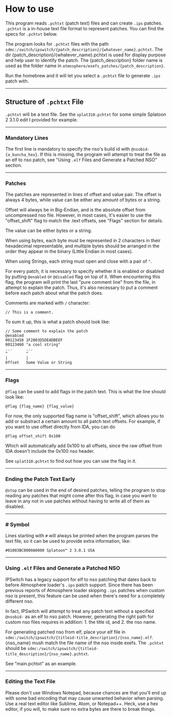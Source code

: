 # How to use

This program reads `.pchtxt` (patch text) files and can create `.ips` patches. `.pchtxt` is a in-house text file format to represent patches. You can find the specs for `.pchtxt` below.

The program looks for `.pchtxt` files with the path `sdmc:/switch/ipswitch/{patch_description}/{whatever_name}.pchtxt`. The dir {patch_description}/{whatever_name}.pchtxt is used for display purpose and help user to identify the patch. The {patch_description} folder name is used as the folder name in `atmosphere/exefs_patches/{patch_description}`.

Run the homebrew and it will let you select a `.pchtxt` file to generate `.ips` patch with.

---
## Structure of `.pchtxt` File
`.pchtxt` will be a text file. See the `splat310.pchtxt` for some simple Splatoon 2 3.1.0 edit I provided for example.

---
### Mandatory Lines
The first line is mandatory to specify the nso's build id with `@nsobid-{a_buncha_hex}`. If this is missing, the program will attempt to treat the file as an elf to nso patch, see "Using `.elf` Files and Generate a Patched NSO" section.

---
### Patches
The patches are represented in lines of offset and value pair. The offset is always 4 bytes, while value can be either any amount of bytes or a string.

Offset will always be in Big-Endian, and is the absolute offset from uncompressed nso file. However, in most cases, it's easier to use the "offset_shift" flag to match the .text offsets, see "Flags" section for details.

The value can be either bytes or a string.

When using bytes, each byte must be represented in 2 characters in their hexadecimal representable, and multiple bytes should be arranged in the order they appear in the binary (Little Endian in most cases). 

When using Strings, each string must open and close with a pair of `"`.

For every patch, it is necessary to specify whether it is enabled or disabled by putting `@enabled` or `@disabled` flag on top of it. When encountering this flag, the program will print the last "pure comment line" from the file, in attempt to explain the patch. Thus, it's also necessary to put a comment before each patch about what the patch does.

Comments are marked with `/` character:

```// This is a comment.```

To sum it up, this is what a patch should look like:

```
// Some comment to explain the patch
@enabled
00123458 1F2003D5DEADBEEF
00123460 "a cool string"
...      ...
^        ^
|        |
Offset   Some Value or String
```

---
### Flags
`@flag` can be used to add flags in the patch text. This is what the line should look like:

`@flag {flag_name} {flag_value}`

For now, the only supported flag name is "offset_shift", which allows you to add or substract a certain amount to all patch text offsets. For example, if you want to use offset directly from IDA, you can do

```@flag offset_shift 0x100```

Which will automatically add 0x100 to all offsets, since the raw offset from IDA doesn't include the 0x100 nso header.

See `splat310.pchtxt` to find out how you can use the flag in it.

---
### Ending the Patch Text Early
`@stop` can be used in the end of desired patches, telling the program to stop reading any patches that might come after this flag, in case you want to leave in any not in use patches without having to write all of them as disabled.

---
### # Symbol
Lines starting with `#` will always be printed when the program parses the text file, so it can be used to provide extra information, like:

```#01003BC0000A0000 Splatoon™ 2 3.0.1 USA```

---
### Using `.elf` Files and Generate a Patched NSO
IPSwitch has a legacy support for elf to nso patching that dates back to before Atmosphere loader's `.ips` patch support. Since there has been previous reports of Atmosphere loader skipping `.ips` patches when custom nso is present, this feature can be used when there's need for a completely different nso.

In fact, IPSwitch will attempt to treat any patch text without a specified `@nsobid-` as an elf to nso patch. However, generating the right path for custom nso files requires in addition: 1. the title id, and 2. the nso name.

For generating patched nso from elf, place your elf file in `sdmc:/switch/ipswitch/{titleid-title_description}/{nso_name}.elf`. {nso_name} mush match the file name of the nso inside exefs. The `.pchtxt` should be `sdmc:/switch/ipswitch/{titleid-title_description}/{nso_name}.pchtxt`.

See "main.pchtxt" as an example.

---
### Editing the Text File
Please don't use Windows Notepad, because chances are that you'll end up with some bad encoding that may cause unwanted behavior when parsing. Use a real text editor like Sublime, Atom, or Notepad++. Heck, use a hex editor, if you will, to make sure no extra bytes are there to break things.
